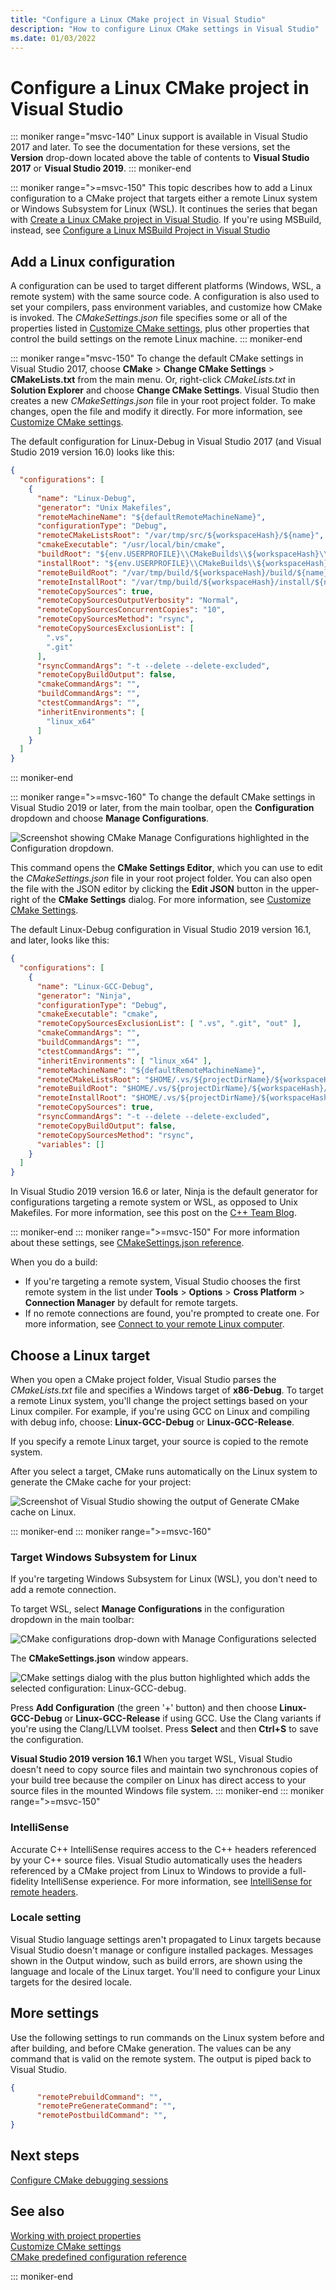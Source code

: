 ```yaml
---
title: "Configure a Linux CMake project in Visual Studio"
description: "How to configure Linux CMake settings in Visual Studio"
ms.date: 01/03/2022
---
```

# Configure a Linux CMake project in Visual Studio

::: moniker range="msvc-140"
Linux support is available in Visual Studio 2017 and later. To see the documentation for these versions, set the **Version** drop-down located above the table of contents to **Visual Studio 2017** or **Visual Studio 2019**.
::: moniker-end

::: moniker range=">=msvc-150"
This topic describes how to add a Linux configuration to a CMake project that targets either a remote Linux system or Windows Subsystem for Linux (WSL). It continues the series that began with [Create a Linux CMake project in Visual Studio](cmake-linux-project.md). If you're using MSBuild, instead, see [Configure a Linux MSBuild Project in Visual Studio](configure-a-linux-project.md)

## Add a Linux configuration

A configuration can be used to target different platforms (Windows, WSL, a remote system) with the same source code. A configuration is also used to set your compilers, pass environment variables, and customize how CMake is invoked. The *CMakeSettings.json* file specifies some or all of the properties listed in [Customize CMake settings](../build/customize-cmake-settings.md), plus other properties that control the build settings on the remote Linux machine.
::: moniker-end

::: moniker range="msvc-150"
To change the default CMake settings in Visual Studio 2017, choose **CMake** > **Change CMake Settings** > **CMakeLists.txt** from the main menu. Or, right-click *CMakeLists.txt* in **Solution Explorer** and choose **Change CMake Settings**. Visual Studio then creates a new *CMakeSettings.json* file in your root project folder. To make changes, open the file and modify it directly. For more information, see [Customize CMake settings](../build/customize-cmake-settings.md).

The default configuration for Linux-Debug in Visual Studio 2017 (and Visual Studio 2019 version 16.0) looks like this:

```json
{
  "configurations": [
    {
      "name": "Linux-Debug",
      "generator": "Unix Makefiles",
      "remoteMachineName": "${defaultRemoteMachineName}",
      "configurationType": "Debug",
      "remoteCMakeListsRoot": "/var/tmp/src/${workspaceHash}/${name}",
      "cmakeExecutable": "/usr/local/bin/cmake",
      "buildRoot": "${env.USERPROFILE}\\CMakeBuilds\\${workspaceHash}\\build\\${name}",
      "installRoot": "${env.USERPROFILE}\\CMakeBuilds\\${workspaceHash}\\install\\${name}",
      "remoteBuildRoot": "/var/tmp/build/${workspaceHash}/build/${name}",
      "remoteInstallRoot": "/var/tmp/build/${workspaceHash}/install/${name}",
      "remoteCopySources": true,
      "remoteCopySourcesOutputVerbosity": "Normal",
      "remoteCopySourcesConcurrentCopies": "10",
      "remoteCopySourcesMethod": "rsync",
      "remoteCopySourcesExclusionList": [
        ".vs",
        ".git"
      ],
      "rsyncCommandArgs": "-t --delete --delete-excluded",
      "remoteCopyBuildOutput": false,
      "cmakeCommandArgs": "",
      "buildCommandArgs": "",
      "ctestCommandArgs": "",
      "inheritEnvironments": [
        "linux_x64"
      ]
    }
  ]
}
```

::: moniker-end

::: moniker range=">=msvc-160"
To change the default CMake settings in Visual Studio 2019 or later, from the main toolbar, open the **Configuration** dropdown and choose **Manage Configurations**.

![Screenshot showing CMake Manage Configurations highlighted in the Configuration dropdown.](../build/media/vs2019-cmake-manage-configurations.png "CMake configurations drop-down")

This command opens the **CMake Settings Editor**, which you can use to edit the *CMakeSettings.json* file in your root project folder. You can also open the file with the JSON editor by clicking the **Edit JSON** button in the upper-right of the **CMake Settings** dialog. For more information, see [Customize CMake Settings](../build/customize-cmake-settings.md).

The default Linux-Debug configuration in Visual Studio 2019 version 16.1, and later, looks like this:

```json
{
  "configurations": [
    {
      "name": "Linux-GCC-Debug",
      "generator": "Ninja",
      "configurationType": "Debug",
      "cmakeExecutable": "cmake",
      "remoteCopySourcesExclusionList": [ ".vs", ".git", "out" ],
      "cmakeCommandArgs": "",
      "buildCommandArgs": "",
      "ctestCommandArgs": "",
      "inheritEnvironments": [ "linux_x64" ],
      "remoteMachineName": "${defaultRemoteMachineName}",
      "remoteCMakeListsRoot": "$HOME/.vs/${projectDirName}/${workspaceHash}/src",
      "remoteBuildRoot": "$HOME/.vs/${projectDirName}/${workspaceHash}/out/build/${name}",
      "remoteInstallRoot": "$HOME/.vs/${projectDirName}/${workspaceHash}/out/install/${name}",
      "remoteCopySources": true,
      "rsyncCommandArgs": "-t --delete --delete-excluded",
      "remoteCopyBuildOutput": false,
      "remoteCopySourcesMethod": "rsync",
      "variables": []
    }
  ]
}
```

In Visual Studio 2019 version 16.6 or later, Ninja is the default generator for configurations targeting a remote system or WSL, as opposed to Unix Makefiles. For more information, see this post on the [C++ Team Blog](https://devblogs.microsoft.com/cppblog/linux-development-with-visual-studio-first-class-support-for-gdbserver-improved-build-times-with-ninja-and-updates-to-the-connection-manager/).

::: moniker-end
::: moniker range=">=msvc-150"
For more information about these settings, see [CMakeSettings.json reference](../build/cmakesettings-reference.md).

When you do a build:

- If you're targeting a remote system, Visual Studio chooses the first remote system in the list under **Tools** > **Options** > **Cross Platform** > **Connection Manager** by default for remote targets.
- If no remote connections are found, you're prompted to create one. For more information, see [Connect to your remote Linux computer](connect-to-your-remote-linux-computer.md).

## Choose a Linux target

When you open a CMake project folder, Visual Studio parses the *CMakeLists.txt* file and specifies a Windows target of **x86-Debug**. To target a remote Linux system, you'll change the project settings based on your Linux compiler. For example, if you're using GCC on Linux and compiling with debug info, choose:  **Linux-GCC-Debug** or **Linux-GCC-Release**.

If you specify a remote Linux target, your source is copied to the remote system.

After you select a target, CMake runs automatically on the Linux system to generate the CMake cache for your project:

![Screenshot of Visual Studio showing the output of Generate CMake cache on Linux.](media/cmake-linux-1.png "Generate the CMake cache on Linux")

::: moniker-end
::: moniker range=">=msvc-160"

### Target Windows Subsystem for Linux

If you're targeting Windows Subsystem for Linux (WSL), you don't need to add a remote connection.

To target WSL, select **Manage Configurations** in the configuration dropdown in the main toolbar:

![CMake configurations drop-down with Manage Configurations selected](../build/media/vs2019-cmake-manage-configurations.png "CMake configurations drop-down")

The **CMakeSettings.json** window appears.

![CMake settings dialog with the plus button highlighted which adds the selected configuration: Linux-GCC-debug.](media/cmake-linux-configurations.png )

Press **Add Configuration** (the green '+' button) and then choose **Linux-GCC-Debug** or **Linux-GCC-Release** if using GCC. Use the Clang variants if you're using the Clang/LLVM toolset.  Press **Select** and then **Ctrl+S** to save the configuration.

**Visual Studio 2019 version 16.1** When you target WSL, Visual Studio doesn't need to copy source files and maintain two synchronous copies of your build tree because the compiler on Linux has direct access to your source files in the mounted Windows file system.
::: moniker-end
::: moniker range=">=msvc-150"

### IntelliSense

Accurate C++ IntelliSense requires access to the C++ headers referenced by your C++ source files. Visual Studio automatically uses the headers referenced by a CMake project from Linux to Windows to provide a full-fidelity IntelliSense experience. For more information, see [IntelliSense for remote headers](configure-a-linux-project.md#remote_intellisense).

### Locale setting

Visual Studio language settings aren't propagated to Linux targets because Visual Studio doesn't manage or configure installed packages. Messages shown in the Output window, such as build errors, are shown using the language and locale of the Linux target. You'll need to configure your Linux targets for the desired locale.

## More settings

Use the following settings to run commands on the Linux system before and after building, and before CMake generation. The values can be any command that is valid on the remote system. The output is piped back to Visual Studio.

```json
{
      "remotePrebuildCommand": "",
      "remotePreGenerateCommand": "",
      "remotePostbuildCommand": "",
}
```

## Next steps

[Configure CMake debugging sessions](../build/configure-cmake-debugging-sessions.md?toc=/cpp/linux/toc.json&bc=/cpp/_breadcrumb/toc.json)

## See also

[Working with project properties](../build/working-with-project-properties.md)<br/>
[Customize CMake settings](../build/customize-cmake-settings.md)<br/>
[CMake predefined configuration reference](../build/cmake-predefined-configuration-reference.md)

::: moniker-end
